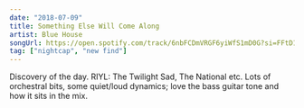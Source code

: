 ```yaml
---
date: "2018-07-09"
title: Something Else Will Come Along
artist: Blue House
songUrl: https://open.spotify.com/track/6nbFCDmVRGF6yiWfS1mD0G?si=FFtD1zccQZqbwZydlzxyfg
tag: ["nightcap", "new find"]
---
```


Discovery of the day. RIYL: The Twilight Sad, The National etc. Lots of orchestral bits, some quiet/loud dynamics; love the bass guitar tone and how it sits in the mix.